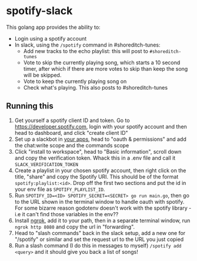 # spotify-slack
This golang app provides the ability to:
- Login using a spotify account
- In slack, using the `/spotify` command in #shoreditch-tunes:
    - Add new tracks to the echo playlist: this will post to `#shoreditch-tunes`
    - Vote to skip the currently playing song, which starts a 10 second timer, after which if there are more votes to skip than keep the song will be skipped.
    - Vote to keep the currently playing song on
    - Check what's playing. This also posts to #shoreditch-tunes
## Running this
1. Get yourself a spotify client ID and token. Go to https://developer.spotify.com, login with your spotify account and then head to dashboard, and click "create client ID"
1. Set up a slackbot in [your apps](https://api.slack.com/apps), head to "oauth & permissions" and add the chat:write scope and the commands scope
1. Click "install to workspace", head to "Basic information", scroll down and copy the verification token. Whack this in a .env file and call it `SLACK_VERIFICATION_TOKEN`
1. Create a playlist in your chosen spotify account, then right click on the title, "share" and copy the Spotify URI. This should be of the format `spotify:playlist:<id>`. Drop off the first two sections and put the id in your env file as `SPOTIFY_PLAYLIST_ID`.
1. Run `SPOTIFY_ID=<ID> SPOTIFY_SECRET=<SECRET> go run main.go`, then go to the URL shown in the terminal window to handle oauth with spotify. For some bizarre reason godotenv doesn't work with the spotify library - i.e it can't find those variables in the env??
1. Install [ngrok](https://ngrok.com), add it to your path, then in a separate terminal window, run `ngrok http 8080` and copy the url in "forwarding". 
1. Head to "slash commands" back in the slack setup, add a new one for "/spotify" or similar and set the request url to the URL you just copied
1. Run a slash command (I do this in messages to myself) `/spotify add <query>` and it should give you back a list of songs!